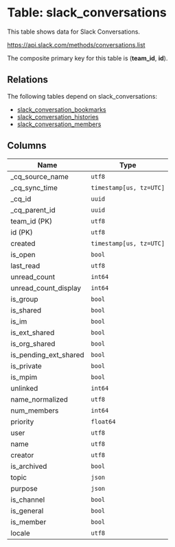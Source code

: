 # Table: slack_conversations

This table shows data for Slack Conversations.

https://api.slack.com/methods/conversations.list

The composite primary key for this table is (**team_id**, **id**).

## Relations

The following tables depend on slack_conversations:
  - [slack_conversation_bookmarks](slack_conversation_bookmarks)
  - [slack_conversation_histories](slack_conversation_histories)
  - [slack_conversation_members](slack_conversation_members)

## Columns

| Name          | Type          |
| ------------- | ------------- |
|_cq_source_name|`utf8`|
|_cq_sync_time|`timestamp[us, tz=UTC]`|
|_cq_id|`uuid`|
|_cq_parent_id|`uuid`|
|team_id (PK)|`utf8`|
|id (PK)|`utf8`|
|created|`timestamp[us, tz=UTC]`|
|is_open|`bool`|
|last_read|`utf8`|
|unread_count|`int64`|
|unread_count_display|`int64`|
|is_group|`bool`|
|is_shared|`bool`|
|is_im|`bool`|
|is_ext_shared|`bool`|
|is_org_shared|`bool`|
|is_pending_ext_shared|`bool`|
|is_private|`bool`|
|is_mpim|`bool`|
|unlinked|`int64`|
|name_normalized|`utf8`|
|num_members|`int64`|
|priority|`float64`|
|user|`utf8`|
|name|`utf8`|
|creator|`utf8`|
|is_archived|`bool`|
|topic|`json`|
|purpose|`json`|
|is_channel|`bool`|
|is_general|`bool`|
|is_member|`bool`|
|locale|`utf8`|